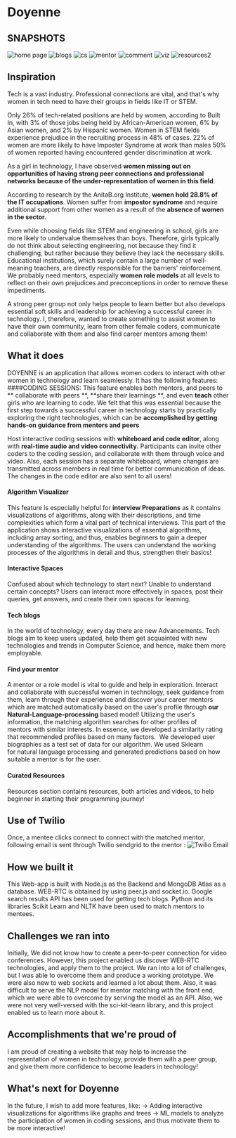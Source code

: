 # Doyenne
## SNAPSHOTS
![home page](https://user-images.githubusercontent.com/90545403/188310518-a7aa3dcf-f6be-4f92-a6ee-14db5b1586ef.png)
![blogs](https://user-images.githubusercontent.com/90545403/188310532-c405eae7-c590-4094-a93b-d677f5e04da7.png)
![cs](https://user-images.githubusercontent.com/90545403/188310559-c1d762ae-bef8-4fb4-a044-ca98c9449ad1.png)
![mentor](https://user-images.githubusercontent.com/90545403/188310567-d95e7e8c-5701-4bea-ab0e-1e70f72ee4d5.png)
![comment](https://user-images.githubusercontent.com/90545403/188310580-04787882-f14e-4c33-a160-b461e7081643.png)
![viz](https://user-images.githubusercontent.com/90545403/188310591-f204adfe-feb2-481d-b227-8e624a04b99f.png)
![resources2](https://user-images.githubusercontent.com/90545403/188310606-97aa3137-0685-4904-92f3-f443dc5c2e13.png)


## Inspiration
Tech is a vast industry. Professional connections are vital, and that's why women in tech need to have their groups in fields like IT or STEM. 

Only 26% of tech-related positions are held by women, according to Built In, with 3% of those jobs being held by African-American women, 6% by Asian women, and 2% by Hispanic women.
Women in STEM fields experience prejudice in the recruiting process in 48% of cases.
22% of women are more likely to have Imposter Syndrome at work than males 50% of women reported having encountered gender discrimination at work.


As a girl in technology, I have observed **women missing out on opportunities of having strong peer connections and professional networks because of the under-representation of women in this field**. 

According to research by the AnitaB.org Institute, **women hold 28.8% of the IT occupations**. Women suffer from **impostor syndrome** and require additional support from other women as a result of the **absence of women in the sector.**

Even while choosing fields like STEM and engineering in school, girls are more likely to undervalue themselves than boys. Therefore, girls typically do not think about selecting engineering, not because they find it challenging, but rather because they believe they lack the necessary skills. Educational institutions, which surely contain a large number of well-meaning teachers, are directly responsible for the barriers' reinforcement. We probably need mentors, especially **women role models** at all levels to reflect on their own prejudices and preconceptions in order to remove these impediments.

A strong peer group not only helps people to learn better but also develops essential soft skills and leadership for achieving a successful career in technology. I, therefore, wanted to create something to assist women to have their own community, learn from other female coders, communicate and collaborate with them and also find career mentors among them!
## What it does
DOYENNE is an application that allows women coders to interact with other women in technology and learn seamlessly. It has the following features:
####CODING SESSIONS:
This feature enables both mentors, and peers to ** collaborate with peers **, **share their learnings **, and even **teach** other girls who are learning to code. We felt that this was essential because the first step towards a successful career in technology starts by practically exploring the right technologies, which can be **accomplished by getting hands-on guidance from mentors and peers**


Host interactive coding sessions with **whiteboard and code editor**, along with **real-time audio and video connectivity.**  Participants can invite other coders to the coding session, and collaborate with them through voice and video. Also, each session has a separate whiteboard, where changes are transmitted across members in real time for better communication of ideas. The changes in the code editor are also sent to all users!

#### Algorithm Visualizer
This feature is especially helpful for **interview Preparations** as it contains visualizations of algorithms, along with their descriptions, and time complexities which form a vital part of technical interviews.
This part of the application shows interactive visualizations of essential algorithms, including array sorting, and thus, enables beginners to gain a deeper understanding of the algorithms. The users can understand the working processes of the algorithms in detail and thus, strengthen their basics!

#### Interactive Spaces
Confused about which technology to start next? Unable to understand certain concepts?
Users can interact more effectively in spaces, post their queries, get answers, and create their own spaces for learning.

#### Tech blogs
In the world of technology, every day there are new Advancements. Tech blogs aim to keep users updated, help them get acquainted with new technologies and trends in Computer Science, and hence, make them more employable.

#### Find your mentor

A mentor or a role model is vital to guide and help in exploration.
Interact and collaborate with successful women in technology, seek guidance from them, learn through their experience and discover your career mentors which are matched automatically based on the user's profile through **our Natural-Language-processing** based model! Utilizing the user's information, the matching algorithm searches for other profiles of mentors with similar interests. In essence, we developed a similarity rating that recommended profiles based on many factors.  We developed user biographies as a test set of data for our algorithm. We used Sklearn for natural language processing and generated predictions based on how suitable a mentor is for the user.

#### Curated Resources
Resources section contains resources, both articles and videos, to help beginner in starting their programming journey!

## Use of Twilio
Once, a mentee clicks connect to connect with the matched mentor, following email is sent through Twilio sendgrid to the mentor :
![Twilio Email](https://d112y698adiu2z.cloudfront.net/photos/production/software_photos/002/210/273/datas/gallery.jpg)
## How we built it

This Web-app is built with Node.js as the Backend and MongoDB Atlas as a database. WEB-RTC is obtained by using peer.js and socket.io. Google search results API has been used for getting tech blogs.
Python and its libraries Scikit Learn and NLTK have been used to match mentors to mentees.

## Challenges we ran into
Initially, We did not know how to create a peer-to-peer connection for video conferences. However, this project enabled us discover WEB-RTC technologies, and apply them to the project. We ran into a lot of challenges, but I was able to overcome them and produce a working prototype. We were also new to web sockets and learned a lot about them.
Also, it was difficult to serve the NLP model for mentor matching with the front end, which we were able to overcome by serving the model as an API. Also, we were not very well-versed with the sci-kit-learn library, and this project enabled us to learn more about it.

## Accomplishments that we're proud of
I am proud of creating a website that may help to increase the representation of women in technology, provide them with a peer group, and give them more confidence to become leaders in technology!


## What's next for Doyenne

In the future, I wish to add more features, like:
-> Adding interactive visualizations for algorithms like graphs and trees
-> ML models to analyze the participation of women in coding sessions, and thus motivate them to be more interactive!
